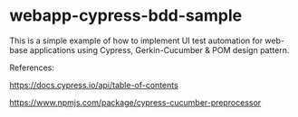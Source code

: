 # webapp-cypress-bdd-sample

This is a simple example of how to implement UI test automation for web-base applications using Cypress, Gerkin-Cucumber & POM design pattern.

References:

https://docs.cypress.io/api/table-of-contents

https://www.npmjs.com/package/cypress-cucumber-preprocessor

